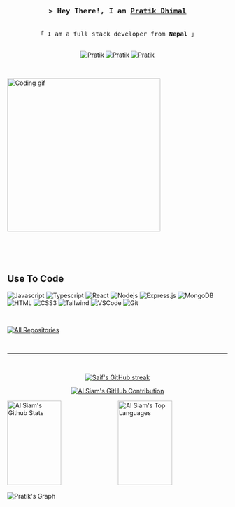 <!-- Intro  -->
<h3 align="center">
    <samp>&gt; Hey There!, I am
        <b><a target="_blank" href="#">Pratik Dhimal</a></b>
    </samp>
</h3>


<p align="center">
    <samp>
        <br>
        「 I am a full stack developer from <b>Nepal</b> 」
        <br>
        <br>
    </samp>
</p>

<p align="center">
    <a href="https://www.linkedin.com/in/pratik-dhimal-26a54123a/" target="_blank">
        <img src="https://img.shields.io/badge/LinkedIn-0077B5?style=for-the-badge&logo=linkedin&logoColor=white"
            alt="Pratik" />
    </a>
    </a>
    <a href="https://www.instagram.com/pratikdhimal01/" target="_blank">
        <img src="https://img.shields.io/badge/Instagram-fe4164?style=for-the-badge&logo=instagram&logoColor=white"
            alt="Pratik" />
    </a>
    <a href="https://www.facebook.com/pratik.dhimal.71" target="_blank">
        <img src="https://img.shields.io/badge/Facebook-20BEFF?&style=for-the-badge&logo=facebook&logoColor=white"
            alt="Pratik" />
    </a>




</p>
<br />

<!-- About Section -->


<p>
    <img align="center" width="350" src="https://github.com/alsiam/alsiam/blob/main/assets/programmer.gif?raw=true" alt="Coding gif" />
</p>

<br />
<br />
<br />


## Use To Code

![Javascript](https://img.shields.io/badge/Javascript-F0DB4F?style=for-the-badge&labelColor=black&logo=javascript&logoColor=F0DB4F)
![Typescript](https://img.shields.io/badge/Typescript-007acc?style=for-the-badge&labelColor=black&logo=typescript&logoColor=007acc)
![React](https://img.shields.io/badge/-React-61DBFB?style=for-the-badge&labelColor=black&logo=react&logoColor=61DBFB)
![Nodejs](https://img.shields.io/badge/Nodejs-3C873A?style=for-the-badge&labelColor=black&logo=node.js&logoColor=3C873A)
![Express.js](https://img.shields.io/badge/Express.js-000000?style=for-the-badge&logo=express&logoColor=white)
![MongoDB](https://img.shields.io/badge/MongoDB-4EA94B?style=for-the-badge&logo=mongodb&logoColor=white)
![HTML](https://img.shields.io/badge/HTML5-E34F26?style=for-the-badge&logo=html5&logoColor=white)
![CSS3](https://img.shields.io/badge/CSS3-1572B6?style=for-the-badge&logo=css3&logoColor=white)
![Tailwind](https://img.shields.io/badge/Tailwind_CSS-092749?style=for-the-badge&logo=tailwindcss&logoColor=06B6D4&labelColor=000000)
![VSCode](https://img.shields.io/badge/Visual_Studio-0078d7?style=for-the-badge&logo=visual%20studio&logoColor=white)
![Git](https://img.shields.io/badge/Git-F05032?style=for-the-badge&logo=git&logoColor=white)

<br />



<p align="left">
    <a href="https://github.com/Pratik07007?tab=repositories" target="_blank"><img alt="All Repositories"
            title="All Repositories"
            src="https://img.shields.io/badge/-All%20Repos-2962FF?style=for-the-badge&logo=koding&logoColor=white" /></a>
</p>

<br />
<hr />
<br />

<p align="center">
    <a href="https://github.com/Pratik07007">
        <img src="https://github-readme-streak-stats.herokuapp.com/?user=Pratik07007&theme=radical&border=7F3FBF&background=0D1117"
            alt="Saif's GitHub streak" />
    </a>
</p>

<p align="center">
    <a href="https://github.com/Pratik07007">
        <img src="https://github-profile-summary-cards.vercel.app/api/cards/profile-details?username=Pratik07007&theme=radical"
            alt="Al Siam's GitHub Contribution" />
    </a>
</p>

<a>
    <a href="https://github.com/Pratik07007"><img alt="Al Siam's Github Stats"
            src="https://denvercoder1-github-readme-stats.vercel.app/api?username=Pratik07007&show_icons=true&count_private=true&theme=react&border_color=7F3FBF&bg_color=0D1117&title_color=F85D7F&icon_color=F8D866"
            height="192px" width="49.5%" /></a>
    <a href="https://github.com/Pratik07007"><img alt="Al Siam's Top Languages"
            src="https://denvercoder1-github-readme-stats.vercel.app/api/top-langs/?username=Pratik07007&langs_count=8&layout=compact&theme=react&border_color=7F3FBF&bg_color=0D1117&title_color=F85D7F&icon_color=F8D866"
            height="192px" width="49.5%" /></a>
    <br />
</a>


![Pratik's
Graph](https://github-readme-activity-graph.vercel.app/graph?username=Pratik07007&custom_title=Al%20Siam's%20GitHub%20Activity%20Graph&bg_color=0D1117&color=7F3FBF&line=7F3FBF&point=7F3FBF&area_color=FFFFFF&title_color=FFFFFF&area=true)
